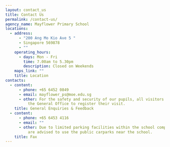 ```yaml
---
layout: contact_us
title: Contact Us
permalink: /contact-us/
agency_name: Mayflower Primary School
locations:
  - address:
      - "200 Ang Mo Kio Ave 5 "
      - Singapore 569878
      - ""
    operating_hours:
      - days: Mon - Fri
        time: 7.00am to 5.30pm
        description: Closed on Weekends
    maps_link: ""
    title: Location
contacts:
  - content:
      - phone: +65 6452 0849
      - email: mayflower_ps@moe.edu.sg
      - other: For the safety and security of our pupils, all visitors are to report to
          the General Office to register their visit.
    title: General Enquiries & Feedback
  - content:
      - phone: +65 6453 4116
      - email: ""
      - other: Due to limited parking facilities within the school compound, visitors
          are advised to use the public carparks near the school.
    title: Fax
---
```

